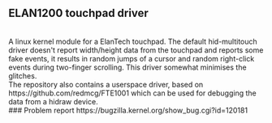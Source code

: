 ## ELAN1200 touchpad driver
<br/>
A linux kernel module for a ElanTech touchpad. The default hid-multitouch driver doesn't report width/height data from the touchpad and reports some fake events, it results in random jumps of a cursor and random right-click events during two-finger scrolling. This driver somewhat minimises the glitches.
<br/>
The repository also contains a userspace driver, based on https://github.com/redmcg/FTE1001 which can be used for debugging the data from a hidraw device.
<br/>
### Problem report
https://bugzilla.kernel.org/show_bug.cgi?id=120181
